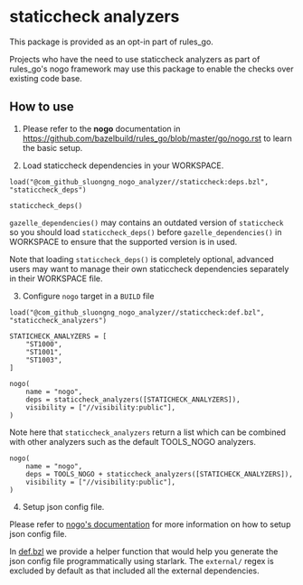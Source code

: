 # staticcheck analyzers

This package is provided as an opt-in part of rules_go.

Projects who have the need to use staticcheck analyzers as part of rules_go's nogo framework may use this package to enable the checks over existing code base.

## How to use

1. Please refer to the **nogo** documentation in https://github.com/bazelbuild/rules_go/blob/master/go/nogo.rst to learn the basic setup.


2. Load staticcheck dependencies in your WORKSPACE.

```
load("@com_github_sluongng_nogo_analyzer//staticcheck:deps.bzl", "staticcheck_deps")

staticcheck_deps()
```

`gazelle_dependencies()` may contains an outdated version of `staticcheck` so you should load `staticcheck_deps()` before `gazelle_dependencies()` in WORKSPACE to ensure that the supported version is in used.

Note that loading `staticcheck_deps()` is completely optional, advanced users may want to manage their own staticcheck dependencies separately in their WORKSPACE file.

3. Configure `nogo` target in a `BUILD` file

```
load("@com_github_sluongng_nogo_analyzer//staticcheck:def.bzl", "staticcheck_analyzers")

STATICHECK_ANALYZERS = [
    "ST1000",
    "ST1001",
    "ST1003",
]

nogo(
    name = "nogo",
    deps = staticcheck_analyzers([STATICHECK_ANALYZERS]),
    visibility = ["//visibility:public"],
)
```

Note here that `staticcheck_analyzers` return a list which can be combined with other analyzers such as the default TOOLS_NOGO analyzers.

```
nogo(
    name = "nogo",
    deps = TOOLS_NOGO + staticcheck_analyzers([STATICHECK_ANALYZERS]),
    visibility = ["//visibility:public"],
)
```

4. Setup json config file.

Please refer to [nogo's documentation](https://github.com/bazelbuild/rules_go/blob/master/go/nogo.rst) for more information on how to setup json config file.

In [def.bzl](../def.bzl) we provide a helper function that would help you generate the json config file programmatically
using starlark.  The `external/` regex is excluded by default as that included all the external dependencies.
